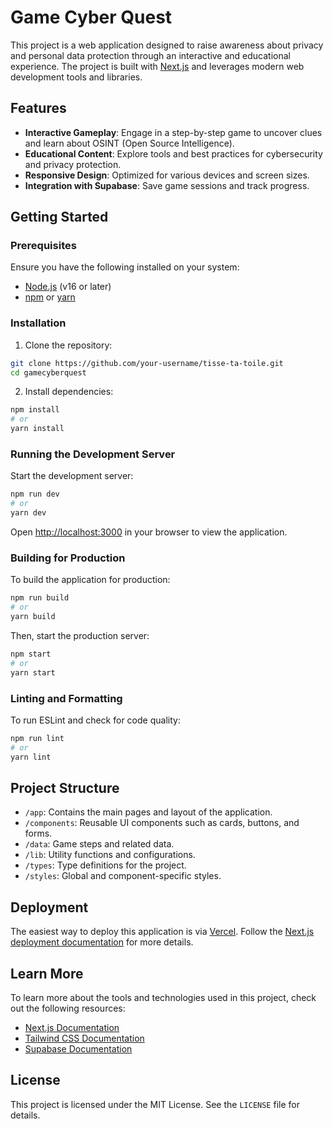 # Game Cyber Quest

This project is a web application designed to raise awareness about privacy and personal data protection through an interactive and educational experience. The project is built with [Next.js](https://nextjs.org) and leverages modern web development tools and libraries.

## Features

- **Interactive Gameplay**: Engage in a step-by-step game to uncover clues and learn about OSINT (Open Source Intelligence).
- **Educational Content**: Explore tools and best practices for cybersecurity and privacy protection.
- **Responsive Design**: Optimized for various devices and screen sizes.
- **Integration with Supabase**: Save game sessions and track progress.

## Getting Started

### Prerequisites

Ensure you have the following installed on your system:

- [Node.js](https://nodejs.org) (v16 or later)
- [npm](https://www.npmjs.com/) or [yarn](https://yarnpkg.com/)

### Installation

1. Clone the repository:

```bash
git clone https://github.com/your-username/tisse-ta-toile.git
cd gamecyberquest
```

2. Install dependencies:

```bash
npm install
# or
yarn install
```

### Running the Development Server

Start the development server:

```bash
npm run dev
# or
yarn dev
```

Open [http://localhost:3000](http://localhost:3000) in your browser to view the application.

### Building for Production

To build the application for production:

```bash
npm run build
# or
yarn build
```

Then, start the production server:

```bash
npm start
# or
yarn start
```

### Linting and Formatting

To run ESLint and check for code quality:

```bash
npm run lint
# or
yarn lint
```

## Project Structure

- `/app`: Contains the main pages and layout of the application.
- `/components`: Reusable UI components such as cards, buttons, and forms.
- `/data`: Game steps and related data.
- `/lib`: Utility functions and configurations.
- `/types`: Type definitions for the project.
- `/styles`: Global and component-specific styles.

## Deployment

The easiest way to deploy this application is via [Vercel](https://vercel.com). Follow the [Next.js deployment documentation](https://nextjs.org/docs/deployment) for more details.

## Learn More

To learn more about the tools and technologies used in this project, check out the following resources:

- [Next.js Documentation](https://nextjs.org/docs)
- [Tailwind CSS Documentation](https://tailwindcss.com/docs)
- [Supabase Documentation](https://supabase.com/docs)

## License

This project is licensed under the MIT License. See the `LICENSE` file for details.
